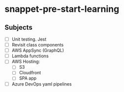 # snappet-pre-start-learning

## Subjects

- [ ] Unit testing. Jest
- [ ] Revisit class components
- [ ] AWS AppSync (GraphQL)
- [ ] Lambda functions
- [ ] AWS Hosting:
  - [ ] S3
  - [ ] Cloudfront
  - [ ] SPA app
- [ ] Azure DevOps yaml pipelines
